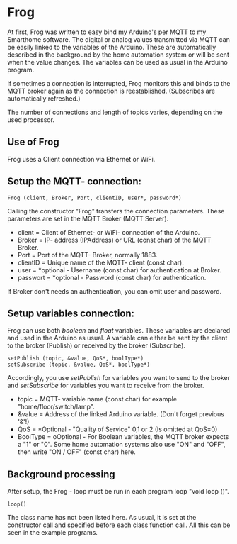 # Frog

At first, Frog was written to easy bind my Arduino's per MQTT to my Smarthome software. The digital or analog values transmitted via MQTT can be easily linked to the variables of the Arduino. These are automatically described in the background by the home automation system or will be sent when the value changes. The variables can be used as usual in the Arduino program.

If sometimes a connection is interrupted, Frog monitors this and binds to the MQTT broker again as the connection is reestablished. (Subscribes are automatically refreshed.)

The number of connections and length of topics varies, depending on the used processor.


## Use of Frog ##

Frog uses a Client connection via Ethernet or WiFi.

## Setup the MQTT- connection: ##

    Frog (client, Broker, Port, clientID, user*, password*)

Calling the constructor "Frog" transfers the connection parameters. These parameters are set in the MQTT Broker (MQTT Server).


- client = Client of Ethernet- or WiFi- connection of the Arduino.
- Broker = IP- address (IPAddress) or URL (const char) of the MQTT Broker.
- Port = Port of the MQTT- Broker, normally 1883.
- clientID = Unique name of the MQTT- client (const char).
- user = *optional - Username (const char) for authentication at Broker.
- passwort = *optional - Password (const char) for authentication.

If Broker don't needs an authentication, you can omit user and password.  
## Setup variables connection: ##

Frog can use both *boolean* and *float* variables. These variables are declared and used in the Arduino as usual. A variable can either be sent by the client to the broker (Publish) or received by the broker (Subscribe).


    setPublish (topic, &value, QoS*, boolType*)
    setSubscribe (topic, &value, QoS*, boolType*)

Accordingly, you use *setPublish* for variables you want to send to the broker and *setSubscribe* for variables you want to receive from the broker.

- topic = MQTT- variable name (const char) for example "home/floor/switch/lamp".
- &value = Address of the linked Arduino variable. (Don't forget previous '&'!)
- QoS = *Optional - "Quality of Service"  0,1 or 2 (Is omitted at QoS=0)
- BoolType = oOptional - For Boolean variables, the MQTT broker expects a "1" or "0". Some home automation systems also use "ON" and "OFF", then write "ON / OFF" (const char) here.

## Background processing ##

After setup, the Frog - loop must be run in each program loop "void loop ()".

    loop()

The class name has not been listed here. As usual, it is set at the constructor call and specified before each class function call. All this can be seen in the example programs.
